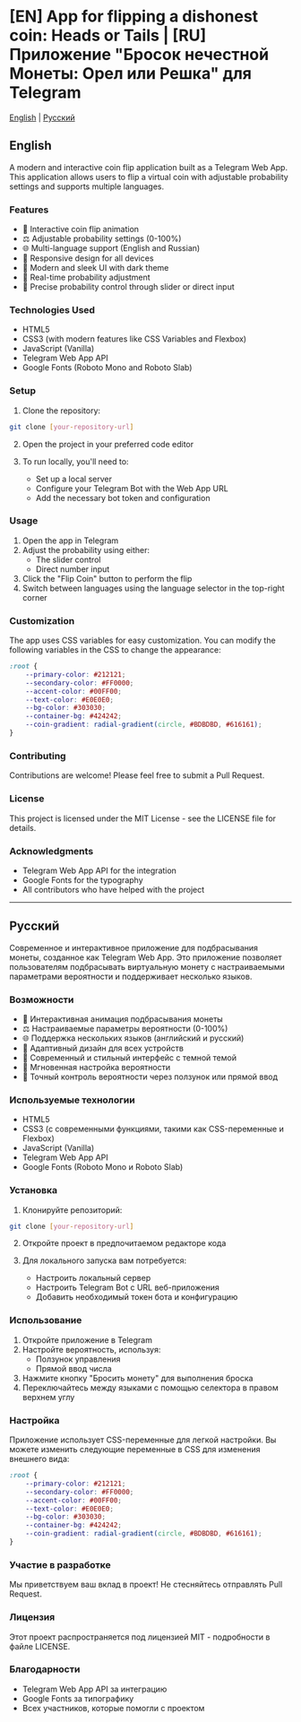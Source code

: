 
# [EN] App for flipping a dishonest coin: Heads or Tails | [RU] Приложение "Бросок нечестной Монеты: Орел или Решка" для Telegram

[English](#english) | [Русский](#russian)

<a name="english"></a>
## English

A modern and interactive coin flip application built as a Telegram Web App. This application allows users to flip a virtual coin with adjustable probability settings and supports multiple languages.

### Features

- 🎲 Interactive coin flip animation
- ⚖️ Adjustable probability settings (0-100%)
- 🌐 Multi-language support (English and Russian)
- 📱 Responsive design for all devices
- 🎨 Modern and sleek UI with dark theme
- 🔄 Real-time probability adjustment
- 🎯 Precise probability control through slider or direct input

### Technologies Used

- HTML5
- CSS3 (with modern features like CSS Variables and Flexbox)
- JavaScript (Vanilla)
- Telegram Web App API
- Google Fonts (Roboto Mono and Roboto Slab)

### Setup

1. Clone the repository:
```bash
git clone [your-repository-url]
```

2. Open the project in your preferred code editor

3. To run locally, you'll need to:
   - Set up a local server
   - Configure your Telegram Bot with the Web App URL
   - Add the necessary bot token and configuration

### Usage

1. Open the app in Telegram
2. Adjust the probability using either:
   - The slider control
   - Direct number input
3. Click the "Flip Coin" button to perform the flip
4. Switch between languages using the language selector in the top-right corner

### Customization

The app uses CSS variables for easy customization. You can modify the following variables in the CSS to change the appearance:

```css
:root {
    --primary-color: #212121;
    --secondary-color: #FF0000;
    --accent-color: #00FF00;
    --text-color: #E0E0E0;
    --bg-color: #303030;
    --container-bg: #424242;
    --coin-gradient: radial-gradient(circle, #BDBDBD, #616161);
}
```

### Contributing

Contributions are welcome! Please feel free to submit a Pull Request.

### License

This project is licensed under the MIT License - see the LICENSE file for details.

### Acknowledgments

- Telegram Web App API for the integration
- Google Fonts for the typography
- All contributors who have helped with the project

---

<a name="russian"></a>
## Русский

Современное и интерактивное приложение для подбрасывания монеты, созданное как Telegram Web App. Это приложение позволяет пользователям подбрасывать виртуальную монету с настраиваемыми параметрами вероятности и поддерживает несколько языков.

### Возможности

- 🎲 Интерактивная анимация подбрасывания монеты
- ⚖️ Настраиваемые параметры вероятности (0-100%)
- 🌐 Поддержка нескольких языков (английский и русский)
- 📱 Адаптивный дизайн для всех устройств
- 🎨 Современный и стильный интерфейс с темной темой
- 🔄 Мгновенная настройка вероятности
- 🎯 Точный контроль вероятности через ползунок или прямой ввод

### Используемые технологии

- HTML5
- CSS3 (с современными функциями, такими как CSS-переменные и Flexbox)
- JavaScript (Vanilla)
- Telegram Web App API
- Google Fonts (Roboto Mono и Roboto Slab)

### Установка

1. Клонируйте репозиторий:
```bash
git clone [your-repository-url]
```

2. Откройте проект в предпочитаемом редакторе кода

3. Для локального запуска вам потребуется:
   - Настроить локальный сервер
   - Настроить Telegram Bot с URL веб-приложения
   - Добавить необходимый токен бота и конфигурацию

### Использование

1. Откройте приложение в Telegram
2. Настройте вероятность, используя:
   - Ползунок управления
   - Прямой ввод числа
3. Нажмите кнопку "Бросить монету" для выполнения броска
4. Переключайтесь между языками с помощью селектора в правом верхнем углу

### Настройка

Приложение использует CSS-переменные для легкой настройки. Вы можете изменить следующие переменные в CSS для изменения внешнего вида:

```css
:root {
    --primary-color: #212121;
    --secondary-color: #FF0000;
    --accent-color: #00FF00;
    --text-color: #E0E0E0;
    --bg-color: #303030;
    --container-bg: #424242;
    --coin-gradient: radial-gradient(circle, #BDBDBD, #616161);
}
```

### Участие в разработке

Мы приветствуем ваш вклад в проект! Не стесняйтесь отправлять Pull Request.

### Лицензия

Этот проект распространяется под лицензией MIT - подробности в файле LICENSE.

### Благодарности

- Telegram Web App API за интеграцию
- Google Fonts за типографику
- Всех участников, которые помогли с проектом 

